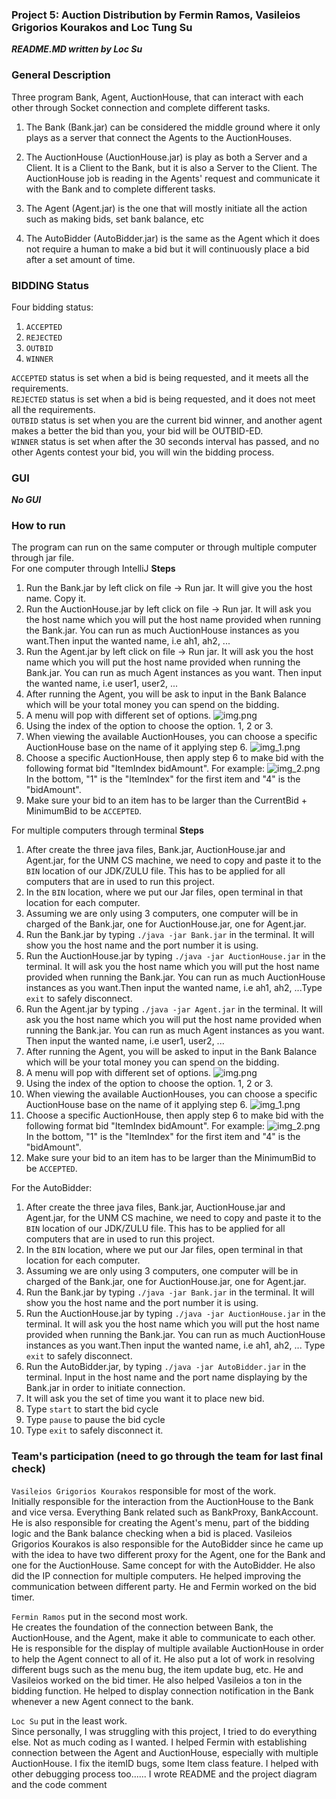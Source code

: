 ### Project 5: Auction Distribution by Fermin Ramos, Vasileios Grigorios Kourakos and Loc Tung Su
**_README.MD written by Loc Su_**


### General Description
Three program Bank, Agent, AuctionHouse, that can interact with each other through
Socket connection and complete different tasks.

1. The Bank (Bank.jar) can be considered the middle ground where it only plays as a server that connect the Agents to the AuctionHouses.

2. The AuctionHouse (AuctionHouse.jar) is play as both a Server and a Client. It is a Client to the Bank, but it is also a Server to the Client. The AuctionHouse job is reading in the Agents' request and communicate it with the Bank and 
to complete different tasks.

3. The Agent (Agent.jar) is the one that will mostly initiate all the action such as making bids, set bank balance, etc

4. The AutoBidder (AutoBidder.jar) is the same as the Agent which it does not require a human to make a bid
but it will continuously place a bid after a set amount of time.
### BIDDING Status
Four bidding status:
1. `ACCEPTED`
2. `REJECTED`
3. `OUTBID`
4. `WINNER`

`ACCEPTED` status is set when a bid is being requested, and it meets all the requirements.\
`REJECTED` status is set when a bid is being requested, and it does not meet all the requirements.\
`OUTBID` status is set when you are the current bid winner, and another agent makes a better the bid than you, your bid will be OUTBID-ED.\
`WINNER` status is set when after the 30 seconds interval has passed, and no other Agents contest your bid, you will win the bidding process.

### GUI 
_**No GUI**_

### How to run
The program can run on the same computer or through multiple computer through jar file.\
For one computer through IntelliJ
**Steps** 
1. Run the Bank.jar by left click on file -> Run jar. It will give you the host name. Copy it.
2. Run the AuctionHouse.jar by left click on file -> Run jar. It will ask you the host name which you will put the host
name provided when running the Bank.jar. You can run as much AuctionHouse instances as you want.Then input the wanted name, i.e ah1, ah2, ...
3. Run the Agent.jar by left click on file -> Run jar. It will ask you the host name which you will put the host
name provided when running the Bank.jar. You can run as much Agent instances as you want. Then input the wanted name, i.e user1, user2, ...
4. After running the Agent, you will be ask to input in the Bank Balance which will be your total money you can spend
on the bidding.
5. A menu will pop with different set of options.
![img.png](resources/img.png)
6. Using the index of the option to choose the option. 1, 2 or 3.
7. When viewing the available AuctionHouses, you can choose a specific AuctionHouse base on the name of it applying step 6.
![img_1.png](resources/img_1.png)
8. Choose a specific AuctionHouse, then apply step 6 to make bid with the following format bid "ItemIndex bidAmount". For example:
![img_2.png](resources/img_2.png)
In the bottom, "1" is the "ItemIndex" for the first item and "4" is the "bidAmount".
9. Make sure your bid to an item has to be larger than the CurrentBid + MinimumBid to be `ACCEPTED`.

For multiple computers through terminal
**Steps**
1. After create the three java files, Bank.jar, AuctionHouse.jar and Agent.jar, for the UNM CS machine, we need to copy and paste 
it to the `BIN` location of our JDK/ZULU file. This has to be applied for all computers that are in used to run this project.
2. In the `BIN` location, where we put our Jar files, open terminal in that location for each computer.
3. Assuming we are only using 3 computers, one computer will be in charged of the Bank.jar, one for AuctionHouse.jar, one for Agent.jar.
4. Run the Bank.jar by typing `./java -jar Bank.jar` in the terminal. It will show you the host name and the port number it is using.
5. Run the AuctionHouse.jar by typing `./java -jar AuctionHouse.jar` in the terminal. It will ask you the host name which you will put the host
   name provided when running the Bank.jar. You can run as much AuctionHouse instances as you want.Then input the wanted name, i.e ah1, ah2, ...Type `exit` to
   safely disconnect.
6. Run the Agent.jar by typing `./java -jar Agent.jar` in the terminal. It will ask you the host name which you will put the host
   name provided when running the Bank.jar. You can run as much Agent instances as you want. Then input the wanted name, i.e user1, user2, ...
7. After running the Agent, you will be asked to input in the Bank Balance which will be your total money you can spend
   on the bidding.
8. A menu will pop with different set of options.
   ![img.png](resources/img.png)
9. Using the index of the option to choose the option. 1, 2 or 3.
10. When viewing the available AuctionHouses, you can choose a specific AuctionHouse base on the name of it applying step 6.
    ![img_1.png](resources/img_1.png)
11. Choose a specific AuctionHouse, then apply step 6 to make bid with the following format bid "ItemIndex bidAmount". For example:
    ![img_2.png](resources/img_2.png)
    In the bottom, "1" is the "ItemIndex" for the first item and "4" is the "bidAmount".
12. Make sure your bid to an item has to be larger than the MinimumBid to be `ACCEPTED`.

For the AutoBidder:
1. After create the three java files, Bank.jar, AuctionHouse.jar and Agent.jar, for the UNM CS machine, we need to copy and paste
   it to the `BIN` location of our JDK/ZULU file. This has to be applied for all computers that are in used to run this project.
2. In the `BIN` location, where we put our Jar files, open terminal in that location for each computer.
3. Assuming we are only using 3 computers, one computer will be in charged of the Bank.jar, one for AuctionHouse.jar, one for Agent.jar.
4. Run the Bank.jar by typing `./java -jar Bank.jar` in the terminal. It will show you the host name and the port number it is using.
5. Run the AuctionHouse.jar by typing `./java -jar AuctionHouse.jar` in the terminal. It will ask you the host name which you will put the host
name provided when running the Bank.jar. You can run as much AuctionHouse instances as you want.Then input the wanted name, i.e ah1, ah2, ... Type `exit` to
safely disconnect.
6. Run the AutoBidder.jar, by typing `./java -jar AutoBidder.jar` in the terminal. Input in the host name and the port name displaying by the Bank.jar in
order to initiate connection.
7. It will ask you the set of time you want it to place new bid.
8. Type `start` to start the bid cycle
9. Type `pause` to pause the bid cycle
10. Type `exit` to safely disconnect it.
### Team's participation (need to go through the team for last final check)
`Vasileios Grigorios Kourakos` responsible for most of the work.\
Initially responsible for the interaction from the AuctionHouse to the Bank and vice versa. Everything Bank related
such as BankProxy, BankAccount.
He is also responsible for creating the Agent's menu, part of the bidding logic and the 
Bank balance checking when a bid is placed.
Vasileios Grigorios Kourakos is also responsible for the AutoBidder since he came up with
the idea to have two different proxy for the Agent, one for the Bank and one for the 
AuctionHouse. Same concept for with the AutoBidder.
He also did the IP connection for multiple computers.
He helped improving the communication between different party.
He and Fermin worked on the bid timer.

`Fermin Ramos` put in the second most work. \
He creates the foundation of the connection between Bank, the AuctionHouse, and the Agent, make it able to communicate to each other.
He is responsible for the display of multiple available AuctionHouse in order
to help the Agent connect to all of it.
He also put a lot of work in resolving different bugs such as the menu bug, 
the item update bug, etc.
He and Vasileios worked on the bid timer.
He also helped Vasileios a ton in the bidding function.
He helped to display connection notification in the Bank whenever a new Agent connect to the bank.


`Loc Su` put in the least work.\
Since personally, I was struggling with this project, I tried to do everything else.
Not as much coding as I wanted.
I helped Fermin with establishing connection between the Agent and AuctionHouse,
especially with multiple AuctionHouse.
I fix the itemID bugs, some Item class feature. I helped with other debugging process too......
I wrote README and the project diagram and the code comment





